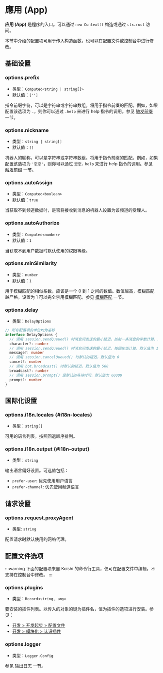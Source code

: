 # 應用 (App)

**应用 (App)** 是程序的入口。可以通过 `new Context()` 构造或通过 `ctx.root` 访问。

本节中介绍的配置项可用于传入构造函数，也可以在配置文件或控制台中进行修改。

## 基础设置

### options.prefix

- 类型：`Computed<string | string[]>`
- 默认值：`['']`

指令前缀字符，可以是字符串或字符串数组。将用于指令前缀的匹配。例如，如果配置该选项为 `.`，则你可以通过 `.help` 来进行 help 指令的调用。参见 [触发前缀](../../manual/usage/command.md#触发前缀) 一节。

### options.nickname

- 类型：`string | string[]`
- 默认值：`[]`

机器人的昵称，可以是字符串或字符串数组。将用于指令前缀的匹配。例如，如果配置该选项为 `'恋恋'`，则你可以通过 `恋恋，help` 来进行 help 指令的调用。参见 [触发前缀](../../manual/usage/command.md#触发前缀) 一节。

### options.autoAssign

- 类型：`Computed<boolean>`
- 默认值：`true`

当获取不到频道数据时，是否将接收到消息的机器人设置为该频道的受理人。

### options.autoAuthorize

- 类型：`Computed<number>`
- 默认值：`1`

当获取不到用户数据时默认使用的权限等级。

### options.minSimilarity

- 类型：`number`
- 默认值：`1`

用于模糊匹配的相似系数，应该是一个 0 到 1 之间的数值。数值越高，模糊匹配越严格。设置为 1 可以完全禁用模糊匹配。参见 [模糊匹配](../../manual/recipe/execution.md#模糊匹配) 一节。

### options.delay

- 类型：`DelayOptions`

```ts
// 所有配置项的单位均为毫秒
interface DelayOptions {
  // 调用 session.sendQueued() 时消息间发送的最小延迟，按前一条消息的字数计算，默认值为 0
  character?: number
  // 调用 session.sendQueued() 时消息间发送的最小延迟，按固定值计算，默认值为 100
  message?: number
  // 调用 session.cancelQueued() 时默认的延迟，默认值为 0
  cancel?: number
  // 调用 bot.broadcast() 时默认的延迟，默认值为 500
  broadcast?: number
  // 调用 session.prompt() 是默认的等待时间，默认值为 60000
  prompt?: number
}
```

## 国际化设置

### options.i18n.locales {#i18n-locales}

- 类型：`string[]`

可用的语言列表。按照回退顺序排列。

### options.i18n.output {#i18n-output}

- 类型：`string`

输出语言偏好设置。可选值包括：

- `prefer-user`: 优先使用用户语言
- `prefer-channel`: 优先使用频道语言

## 请求设置

### options.request.proxyAgent

- 类型: `string`

配置请求时默认使用的网络代理。

## 配置文件选项

:::warning
下面的配置项来自 Koishi 的命令行工具，仅可在配置文件中编辑，不支持在控制台中修改。
:::

### options.plugins

- 类型：`Record<string, any>`

要安装的插件列表。以传入的对象的键为插件名，值为插件的选项进行安装。参见：

- [开发 > 开发起步 > 配置文件](../../guide/develop/config.md)
- [开发 > 模块化 > 认识插件](../../guide/plugin/index.md)

### options.logger

- 类型：`Logger.Config`

参见 [输出日志](../utils/logger.md) 一节。
